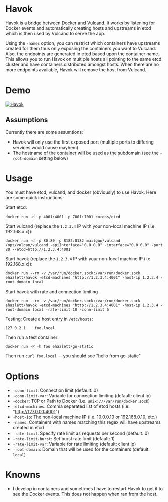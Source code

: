 # Havok
Havok is a bridge between Docker and [Vulcand](https://github.com/mailgun/vulcand).  It works by listening for Docker events and automatically creating hosts and upstreams in etcd which is then used by Vulcand to serve the app.

Using the `-names` option, you can restrict which containers have upstreams created for them thus only exposing the containers you want to Vulcand.  Also, the endpoints are generated in etcd based upon the container name.  This allows you to run Havok on multiple hosts  all pointing to the same etcd cluster and have containers distributed amongst hosts.  When there are no more endpoints available, Havok will remove the host from Vulcand.

# Demo

[![Havok](http://img.youtube.com/vi/jimFfpKZvT0/0.jpg)](http://www.youtube.com/watch?v=jimFfpKZvT0)

## Assumptions
Currently there are some assumtions:

* Havok will only use the first exposed port (multiple ports to differing services would cause mayhem)
* The hostname of the container will be used as the subdomain (see the `-root-domain` setting below)

# Usage
You must have etcd, vulcand, and docker (obviously) to use Havok.  Here are some quick instructions:

Start etcd:

`docker run -d -p 4001:4001 -p 7001:7001 coreos/etcd`

Start vulcand (replace the `1.2.3.4` IP with your non-local machine IP (i.e. 192.168.x.x)):

`docker run -d -p 80:80 -p 8182:8182 mailgun/vulcand /opt/vulcan/vulcand -apiInterface="0.0.0.0" -interface="0.0.0.0" -port 80 --etcd=http://1.2.3.4:4001`

Start havok (replace the `1.2.3.4` IP with your non-local machine IP (i.e. 192.168.x.x)):

`docker run --rm -v /var/run/docker.sock:/var/run/docker.sock ehazlett/havok -etcd-machines "http://1.2.3.4:4001" -host-ip 1.2.3.4 -root-domain local`

Start havok with rate and connection limiting

`docker run --rm -v /var/run/docker.sock:/var/run/docker.sock ehazlett/havok -etcd-machines "http://1.2.3.4:4001" -host-ip 1.2.3.4 -root-domain local -rate-limit 10 -conn-limit 5`

Testing:
Create a host entry in `/etc/hosts`:

```
127.0.2.1    foo.local
```

Then run a test container:

`docker run -P -h foo ehazlett/go-static`

Then run `curl foo.local` -- you should see "hello from go-static"

# Options

* `-conn-limit`: Connection limit (default: 0)
* `-conn-limit-var`: Variable for connection limiting (default: client.ip)
* `-docker`: TCP or Path to Docker (i.e. `unix:///var/run/docker.sock`)
* `-etcd-machines`: Comma separated list of etcd hosts (i.e. "http://127.0.0.1:4001")
* `-host-ip`: The non-local machine IP (i.e. 10.0.0.10 or 192.168.0.10, etc.)
* `-names`: Containers with names matching this regex will have upstreams created in etcd
* `-rate-limit`: Specify rate limit as requests per second (default: 0)
* `-rate-limit-burst`: Set burst rate limit (default: 1)
* `-rate-limit-var`: Variable for rate limiting (default: client.ip)
* `-root-domain`: Domain that will be used for the containers (default: `local`)

# Knowns

* I develop in containers and sometimes I have to restart Havok to get it to see the Docker events.  This does not happen when ran from the host.
